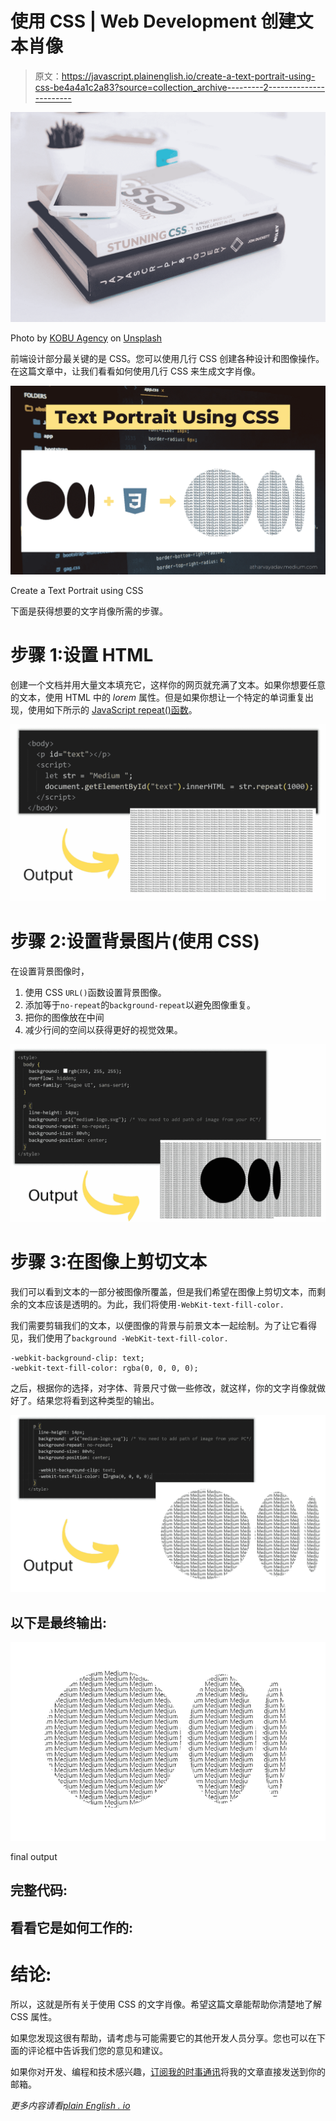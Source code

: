 # 使用 CSS | Web Development 创建文本肖像

> 原文：<https://javascript.plainenglish.io/create-a-text-portrait-using-css-be4a4a1c2a83?source=collection_archive---------2----------------------->

![](img/b28556ab142f7ca98df156d1691b2db6.png)

Photo by [KOBU Agency](https://unsplash.com/@kobuagency?utm_source=medium&utm_medium=referral) on [Unsplash](https://unsplash.com?utm_source=medium&utm_medium=referral)

前端设计部分最关键的是 CSS。您可以使用几行 CSS 创建各种设计和图像操作。在这篇文章中，让我们看看如何使用几行 CSS 来生成文字肖像。

![](img/08799d652cb4c0e7c3c3212f402cb1cd.png)

Create a Text Portrait using CSS

下面是获得想要的文字肖像所需的步骤。

# 步骤 1:设置 HTML

创建一个文档并用大量文本填充它，这样你的网页就充满了文本。如果你想要任意的文本，使用 HTML 中的 *lorem* 属性。但是如果你想让一个特定的单词重复出现，使用如下所示的 [JavaScript repeat()函数](https://developer.mozilla.org/en-US/docs/Web/JavaScript/Reference/Global_Objects/String/repeat)。

![](img/221b870955a8eafb403c8799859edc1d.png)

# 步骤 2:设置背景图片(使用 CSS)

在设置背景图像时，

1.  使用 CSS `URL()`函数设置背景图像。
2.  添加等于`no-repeat`的`background-repeat`以避免图像重复。
3.  把你的图像放在中间
4.  减少行间的空间以获得更好的视觉效果。

![](img/5292019f8de149912a79693c073ff2fb.png)

# 步骤 3:在图像上剪切文本

我们可以看到文本的一部分被图像所覆盖，但是我们希望在图像上剪切文本，而剩余的文本应该是透明的。为此，我们将使用`-WebKit-text-fill-color.`

我们需要剪辑我们的文本，以便图像的背景与前景文本一起绘制。为了让它看得见，我们使用了`background -WebKit-text-fill-color.`

```
-webkit-background-clip: text;
-webkit-text-fill-color: rgba(0, 0, 0, 0);
```

之后，根据你的选择，对字体、背景尺寸做一些修改，就这样，你的文字肖像就做好了。结果您将看到这种类型的输出。

![](img/d17adf0995628a46b6bc8a05ed1d4b82.png)

## 以下是最终输出:

![](img/908e58467c95f56b19efa0efe15df9a9.png)

final output

## **完整代码:**

## **看看它是如何工作的:**

# 结论:

所以，这就是所有关于使用 CSS 的文字肖像。希望这篇文章能帮助你清楚地了解 CSS 属性。

如果您发现这很有帮助，请考虑与可能需要它的其他开发人员分享。您也可以在下面的评论框中告诉我们您的意见和建议。

如果你对开发、编程和技术感兴趣，[订阅我的时事通讯](https://atharvayadav.medium.com/subscribe)将我的文章直接发送到你的邮箱。

*更多内容请看*[*plain English . io*](http://plainenglish.io/)